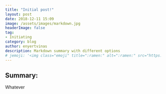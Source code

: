 ```yaml
---
title: "Initial post!"
layout: post
date: 2018-12-11 15:09
image: /assets/images/markdown.jpg
headerImage: false
tag:
- Initiating
category: blog
author: enyertvinas
description: Markdown summary with different options
# jemoji: '<img class="emoji" title=":ramen:" alt=":ramen:" src="https://assets.github.com/images/icons/emoji/unicode/1f35c.png" height="20" width="20" align="absmiddle">'
---
```


## Summary:

Whatever


